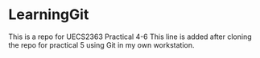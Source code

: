 # LearningGit
This is a repo for UECS2363 Practical 4-6
This line is added after cloning the repo for practical 5 using Git in my own workstation.
